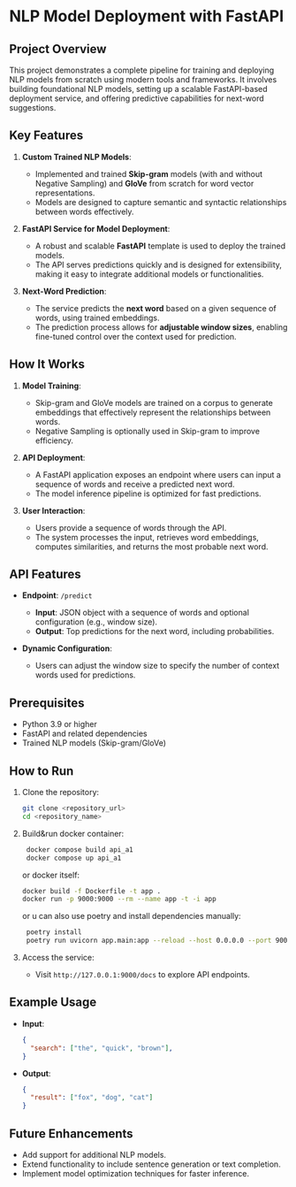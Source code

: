 # NLP Model Deployment with FastAPI

## Project Overview
This project demonstrates a complete pipeline for training and deploying NLP models from scratch using modern tools and frameworks. It involves building foundational NLP models, setting up a scalable FastAPI-based deployment service, and offering predictive capabilities for next-word suggestions.

## Key Features
1. **Custom Trained NLP Models**:
   - Implemented and trained **Skip-gram** models (with and without Negative Sampling) and **GloVe** from scratch for word vector representations.
   - Models are designed to capture semantic and syntactic relationships between words effectively.

2. **FastAPI Service for Model Deployment**:
   - A robust and scalable **FastAPI** template is used to deploy the trained models.
   - The API serves predictions quickly and is designed for extensibility, making it easy to integrate additional models or functionalities.

3. **Next-Word Prediction**:
   - The service predicts the **next word** based on a given sequence of words, using trained embeddings.
   - The prediction process allows for **adjustable window sizes**, enabling fine-tuned control over the context used for prediction.

## How It Works
1. **Model Training**:
   - Skip-gram and GloVe models are trained on a corpus to generate embeddings that effectively represent the relationships between words.
   - Negative Sampling is optionally used in Skip-gram to improve efficiency.

2. **API Deployment**:
   - A FastAPI application exposes an endpoint where users can input a sequence of words and receive a predicted next word.
   - The model inference pipeline is optimized for fast predictions.

3. **User Interaction**:
   - Users provide a sequence of words through the API.
   - The system processes the input, retrieves word embeddings, computes similarities, and returns the most probable next word.

## API Features
- **Endpoint**: `/predict`
  - **Input**: JSON object with a sequence of words and optional configuration (e.g., window size).
  - **Output**: Top predictions for the next word, including probabilities.
  
- **Dynamic Configuration**:
  - Users can adjust the window size to specify the number of context words used for predictions.

## Prerequisites
- Python 3.9 or higher
- FastAPI and related dependencies
- Trained NLP models (Skip-gram/GloVe)

## How to Run
1. Clone the repository:
   ```bash
   git clone <repository_url>
   cd <repository_name>
   ```
2. Build&run docker container:
   ```bash
    docker compose build api_a1
    docker compose up api_a1
   ```
    or docker itself:
    ```bash
    docker build -f Dockerfile -t app .
    docker run -p 9000:9000 --rm --name app -t -i app
    ```
   or u can also use poetry and install dependencies manually:
   ```bash
    poetry install
    poetry run uvicorn app.main:app --reload --host 0.0.0.0 --port 9000
   ```

3. Access the service:
   - Visit `http://127.0.0.1:9000/docs` to explore API endpoints.

## Example Usage
- **Input**:
  ```json
  {
    "search": ["the", "quick", "brown"],
  }
  ```
- **Output**:
  ```json
  {
    "result": ["fox", "dog", "cat"]
  }
  ```

## Future Enhancements
- Add support for additional NLP models.
- Extend functionality to include sentence generation or text completion.
- Implement model optimization techniques for faster inference.
